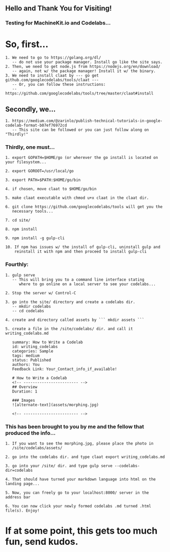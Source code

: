 ## Hello and Thank You for Visiting!

### Testing for MachineKit.io and Codelabs...

# So, first...

    1. We need to go to https://golang.org/dl/
       -- do not use your package manager. Install go like the site says.
    2. Then, we need to get node.js from https://nodejs.org/en/download/
       -- again, not w/ the package manager! Install it w/ the binary.
    3. We need to install claat by --- go get github.com/googlecodelabs/tools/claat --- 
       -- Or, you can follow these instructions: 
       -- https://github.com/googlecodelabs/tools/tree/master/claat#install

## Secondly, we...

    1. https://medium.com/@zarinlo/publish-technical-tutorials-in-google-codelab-format-b07ef76972cd
       -- This site can be followed or you can just follow along on "Thirdly!"

### Thirdly, one must...

    1. export GOPATH=$HOME/go (or wherever the go install is located on your filesystem...

    2. export GOROOT=/usr/local/go

    3. export PATH=$PATH:$HOME/go/bin

    4. if chosen, move claat to $HOME/go/bin

    5. make claat executable with chmod u+x claat in the claat dir.

    6. git clone https://github.com/googlecodelabs/tools will get you the
       necessary tools...

    7. cd site/

    8. npm install

    9. npm install -g gulp-cli

    10. If npm has issues w/ the install of gulp-cli, uninstall gulp and
        reinstall it with npm and then proceed to install gulp-cli

### Fourthly:

    1. gulp serve
       -- This will bring you to a command line interface stating
          where to go online on a local server to see your codelabs...

    2. Stop the server w/ Control-C

    3. go into the site/ directory and create a codelabs dir.
       -- mkdir codelabs
       -- cd codelabs

    4. create and directory called assets by ``` mkdir assets ```

    5. create a file in the /site/codelabs/ dir. and call it writing_codelabs.md
       
       summary: How to Write a Codelab
       id: writing_codelabs
       categories: Sample
       tags: medium
       status: Published 
       authors: You
       Feedback Link: Your_Contact_info_if_available!

       # How to Write a Codelab
       <!-- ------------------------ -->
       ## Overview 
       Duration: 1

       ### Images
       ![alternate-text](assets/morphing.jpg)

       <!-- ------------------------ -->

### This has been brought to you by me and the fellow that produced the info...

    1. If you want to see the morphing.jpg, please place the photo in
       /site/codelabs/assets/

    2. go into the codelabs dir. and type claat export writing_codelabs.md

    3. go into your /site/ dir. and type gulp serve --codelabs-dir=codelabs

    4. That should have turned your markdown language into html on the landing page...

    5. Now, you can freely go to your localhost:8000/ server in the address bar

    6. You can now click your newly formed codelabs .md turned .html file(s). Enjoy!

# If at some point, this gets too much fun, send kudos. 

